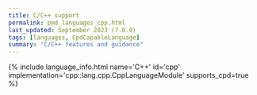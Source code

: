 ```yaml
---
title: C/C++ support
permalink: pmd_languages_cpp.html
last_updated: September 2023 (7.0.0)
tags: [languages, CpdCapableLanguage]
summary: "C/C++ features and guidance"
---
```


{% include language_info.html name='C++' id='cpp' implementation='cpp::lang.cpp.CppLanguageModule' supports_cpd=true %}

